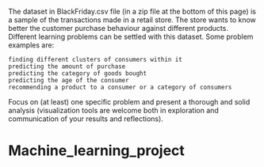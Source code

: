 
The dataset in BlackFriday.csv file (in a zip file at the bottom of this page) is a sample of the transactions made in a retail store. The store wants to know better the customer purchase behaviour against different products. 
Different learning problems can be settled with this dataset. Some problem examples are:

    finding different clusters of consumers within it
    predicting the amount of purchase 
    predicting the category of goods bought 
    predicting the age of the consumer
    recommending a product to a consumer or a category of consumers

Focus on (at least) one specific problem and present a thorough and solid analysis (visualization tools are welcome both in exploration and communication of your results and reflections).
# Machine_learning_project
